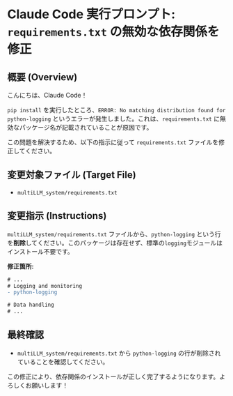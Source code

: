 # Claude Code 実行プロンプト: `requirements.txt` の無効な依存関係を修正

## 概要 (Overview)

こんにちは、Claude Code！

`pip install` を実行したところ、`ERROR: No matching distribution found for python-logging` というエラーが発生しました。これは、`requirements.txt` に無効なパッケージ名が記載されていることが原因です。

この問題を解決するため、以下の指示に従って `requirements.txt` ファイルを修正してください。

## 変更対象ファイル (Target File)

- `multiLLM_system/requirements.txt`

## 変更指示 (Instructions)

`multiLLM_system/requirements.txt` ファイルから、`python-logging` という行を**削除**してください。このパッケージは存在せず、標準の`logging`モジュールはインストール不要です。

**修正箇所:**
```diff
# ...
# Logging and monitoring
- python-logging

# Data handling
# ...
```

## 最終確認

- `multiLLM_system/requirements.txt` から `python-logging` の行が削除されていることを確認してください。

この修正により、依存関係のインストールが正しく完了するようになります。よろしくお願いします！ 